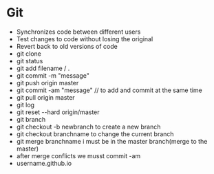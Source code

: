 # Git

- Synchronizes code between different users
- Test changes to code without losing the original
- Revert back to old versions of code
- git clone <url>
- git status
- git add filename / .
- git commit -m "message"
- git push origin master
- git commit -am "message" // to add and commit at the same time
- git pull origin master
- git log
- git reset --hard origin/master
- git branch
- git checkout -b newbranch to create a new branch
- git checkout branchname to change the current branch
- git merge branchname i must be in the master branch(merge to the master)
- after merge conflicts we musst commit -am
- username.github.io
